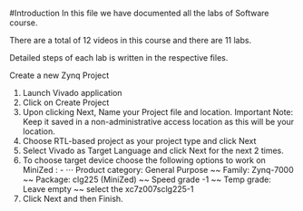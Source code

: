 #Introduction
In this file we have documented all the labs of Software course.

There are a total of 12 videos in this course and there are 11 labs.

Detailed steps of each lab is written in the respective files.

 Create a new Zynq Project
1.	Launch Vivado application
2.	Click on Create Project
3.	Upon clicking Next, Name your Project file and location. Important Note: Keep it saved in a non-administrative access location as this will be your <Local Project> location.
4.	Choose RTL-based project as your project type and click Next
5.	Select Vivado as Target Language and click Next for the next 2 times.
6.	To choose target device choose the following options to work on MiniZed : - 
⋅⋅⋅ Product category: General Purpose ~~ Family:  Zynq-7000 ~~ Package: clg225 (MiniZed) ~~ Speed grade -1 ~~ Temp grade: Leave empty ~~ select the xc7z007sclg225-1
7.	Click Next and then Finish.

